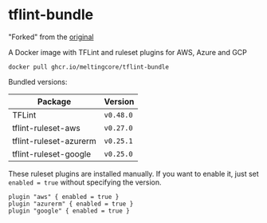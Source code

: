 # tflint-bundle

"Forked" from the [original](https://github.com/terraform-linters/tflint-bundle) 

A Docker image with TFLint and ruleset plugins for AWS, Azure and GCP

```console
docker pull ghcr.io/meltingcore/tflint-bundle
```

Bundled versions:

| Package                | Version   |
|------------------------|-----------|
| TFLint                 | `v0.48.0` |
| tflint-ruleset-aws     | `v0.27.0` |
| tflint-ruleset-azurerm | `v0.25.1` |
| tflint-ruleset-google  | `v0.25.0` |

These ruleset plugins are installed manually. If you want to enable it, just set `enabled = true` without specifying the version.

```hcl
plugin "aws" { enabled = true }
plugin "azurerm" { enabled = true }
plugin "google" { enabled = true }
```
